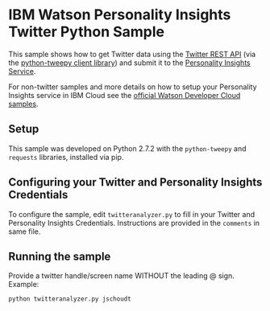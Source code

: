 # IBM Watson Personality Insights Twitter Python Sample

This sample shows how to get Twitter data using the [Twitter REST API](https://dev.twitter.com/rest/public) 
(via the [python-tweepy client library](https://github.com/tweepy/tweepy)) and submit it to the 
[Personality Insights Service](https://www.ibm.com/watson/services/personality-insights/).

For non-twitter samples and more details on how to setup your Personality Insights service in IBM Cloud see the [official 
Watson Developer Cloud samples](https://github.com/watson-developer-cloud).

## Setup

This sample was developed on Python 2.7.2 with the `python-tweepy` and `requests` libraries, installed via pip.

## Configuring your Twitter and Personality Insights Credentials

To configure the sample, edit `twitteranalyzer.py` to fill in your Twitter and Personality Insights Credentials. Instructions are provided in the `comments` in same file.

## Running the sample

Provide a twitter handle/screen name WITHOUT the leading @ sign.  Example:

    python twitteranalyzer.py jschoudt
